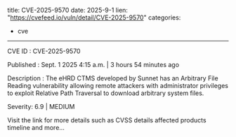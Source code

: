  
title: CVE-2025-9570
date: 2025-9-1
lien: "https://cvefeed.io/vuln/detail/CVE-2025-9570"
categories:
  - cve
---

CVE ID : CVE-2025-9570

Published :  Sept. 1
2025
4:15 a.m. | 3 hours
54 minutes ago

Description : The eHRD CTMS developed by Sunnet has an Arbitrary File Reading vulnerability
allowing remote attackers with administrator privileges to exploit Relative Path Traversal to download arbitrary system files.

Severity: 6.9 | MEDIUM

Visit the link for more details
such as CVSS details
affected products
timeline
and more...
